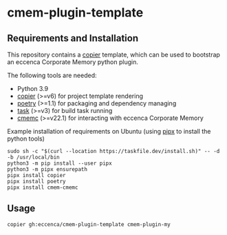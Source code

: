 # cmem-plugin-template

## Requirements and Installation

This repository contains a [copier](https://copier.readthedocs.io/) template, which can be used to bootstrap an eccenca Corporate Memory python plugin.

The following tools are needed:

- Python 3.9
- [copier](https://copier.readthedocs.io/) (>=v6) for project template rendering
- [poetry](https://python-poetry.org/) (>=1.1) for packaging and dependency managing
- [task](https://taskfile.dev/) (>=v3) for build task running
- [cmemc](https://eccenca.com/go/cmemc) (>=v22.1) for interacting with eccenca Corporate Memory

Example installation of requirements on Ubuntu (using [pipx](https://pypa.github.io/pipx/) to install the python tools)

```
sudo sh -c "$(curl --location https://taskfile.dev/install.sh)" -- -d -b /usr/local/bin
python3 -m pip install --user pipx
python3 -m pipx ensurepath
pipx install copier
pipx install poetry
pipx install cmem-cmemc
```

## Usage

```
copier gh:eccenca/cmem-plugin-template cmem-plugin-my
```

